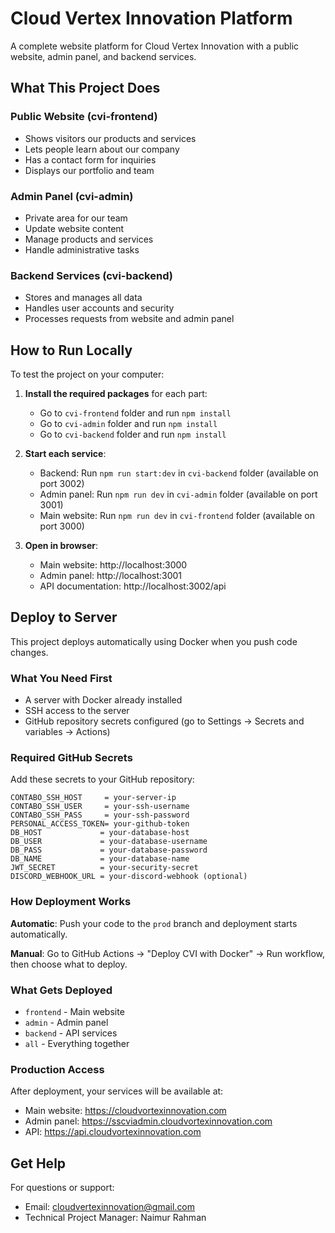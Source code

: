 # Cloud Vertex Innovation Platform

A complete website platform for Cloud Vertex Innovation with a public website, admin panel, and backend services.

## What This Project Does

### Public Website (cvi-frontend)
- Shows visitors our products and services
- Lets people learn about our company
- Has a contact form for inquiries
- Displays our portfolio and team

### Admin Panel (cvi-admin)
- Private area for our team
- Update website content
- Manage products and services
- Handle administrative tasks

### Backend Services (cvi-backend)
- Stores and manages all data
- Handles user accounts and security
- Processes requests from website and admin panel

## How to Run Locally

To test the project on your computer:

1. **Install the required packages** for each part:
   - Go to `cvi-frontend` folder and run `npm install`
   - Go to `cvi-admin` folder and run `npm install`
   - Go to `cvi-backend` folder and run `npm install`

2. **Start each service**:
   - Backend: Run `npm run start:dev` in `cvi-backend` folder (available on port 3002)
   - Admin panel: Run `npm run dev` in `cvi-admin` folder (available on port 3001)
   - Main website: Run `npm run dev` in `cvi-frontend` folder (available on port 3000)

3. **Open in browser**:
   - Main website: http://localhost:3000
   - Admin panel: http://localhost:3001
   - API documentation: http://localhost:3002/api

## Deploy to Server

This project deploys automatically using Docker when you push code changes.

### What You Need First

- A server with Docker already installed
- SSH access to the server
- GitHub repository secrets configured (go to Settings → Secrets and variables → Actions)

### Required GitHub Secrets

Add these secrets to your GitHub repository:
```
CONTABO_SSH_HOST     = your-server-ip
CONTABO_SSH_USER     = your-ssh-username
CONTABO_SSH_PASS     = your-ssh-password
PERSONAL_ACCESS_TOKEN= your-github-token
DB_HOST             = your-database-host
DB_USER             = your-database-username
DB_PASS             = your-database-password
DB_NAME             = your-database-name
JWT_SECRET          = your-security-secret
DISCORD_WEBHOOK_URL = your-discord-webhook (optional)
```

### How Deployment Works

**Automatic**: Push your code to the `prod` branch and deployment starts automatically.

**Manual**: Go to GitHub Actions → "Deploy CVI with Docker" → Run workflow, then choose what to deploy.

### What Gets Deployed

- `frontend` - Main website
- `admin` - Admin panel
- `backend` - API services
- `all` - Everything together

### Production Access

After deployment, your services will be available at:
- Main website: https://cloudvortexinnovation.com
- Admin panel: https://sscviadmin.cloudvortexinnovation.com
- API: https://api.cloudvortexinnovation.com

## Get Help

For questions or support:
- Email: cloudvertexinnovation@gmail.com
- Technical Project Manager: Naimur Rahman
